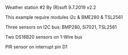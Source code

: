Weather station #2 By (R)soft 9.7.2019 v2.2

This example require modules i2c & BME280 & TSL2561

Three sensors on I2C bus: BMP280, Si7021, TSL2561

Two DS18B20 sensors on 1-Wire bus

PIR sensor on interrupt pin D1


